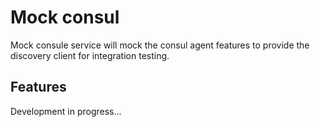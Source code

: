 # Mock consul

Mock consule service will mock the consul agent features to provide the discovery client for integration testing.

## Features

Development in progress...
